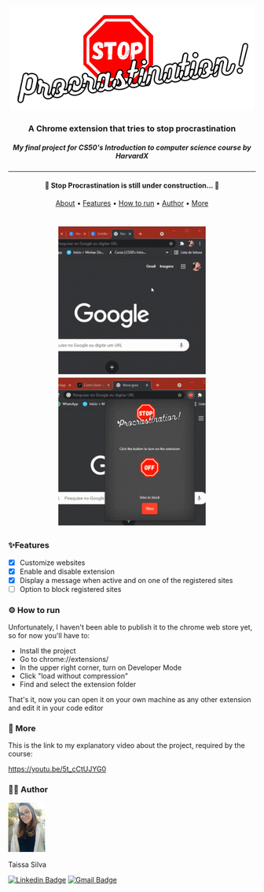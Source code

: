 <p align="center" id="about">
 <img src="https://raw.githubusercontent.com/sTaissa/stop-procrastinate/dev/images/stop_procrastinate.png">
</p>
<h3 align="center">
 A Chrome extension that tries to stop procrastination
</h3>
<h5 align="center">My final project for CS50's Introduction to computer science course by HarvardX</h5>

<hr>
<h4 align="center"> 
	🚧  Stop Procrastination is still under construction...  🚧
</h4>

<p align="center">
 <a href="#about">About</a> •
 <a href="#features">Features</a> • 
 <a href="#run">How to run</a> • 
 <a href="#author">Author</a> • 
 <a href="#more">More</a> 
</p>

<h1 align="center">
  <img alt="aa" src="./images/one.gif" height= "300px"/>
  <img src="./images/two.gif" height= "300px"/>
</h1>

<h3 id="features">✨Features</h3>

 - [x] Customize websites
 - [x] Enable and disable extension
 - [x] Display a message when active and on one of the registered sites
 - [ ] Option to block registered sites

<h3 id="run">⚙ How to run</h3>
<p>Unfortunately, I haven't been able to publish it to the chrome web store yet, so for now you'll have to:</p>
<ul>
	<li>Install the project</li>
	<li>Go to chrome://extensions/</li>
	<li>In the upper right corner, turn on Developer Mode</li>
	<li>Click "load without compression"</li>
	<li>Find and select the extension folder</li>
</ul>
<p>That's it, now you can open it on your own machine as any other extension and edit it in your code editor</p>

<h3 id="more">📌 More</h3>
<p>This is the link to my explanatory video about the project, required by the course:</p>
<a href="https://youtu.be/5t_cCtUJYG0">https://youtu.be/5t_cCtUJYG0</a>

<h3 id="author">👩‍💻 Author</h3>
<img src="./images/me.jpg" height="100px"/>
<p>Taissa Silva</p>

[![Linkedin Badge](https://img.shields.io/badge/-Taissa-blue?style=flat-square&logo=Linkedin&logoColor=white&link=https://www.linkedin.com/in/taissa-silva-39a4171b5/)](https://www.linkedin.com/in/taissa-silva-39a4171b5/) 
[![Gmail Badge](https://img.shields.io/badge/-staissa002@gmail.com-c14438?style=flat-square&logo=Gmail&logoColor=white&link=mailto:staissa002@gmail.com)](mailto:staissa002@gmail.com)

